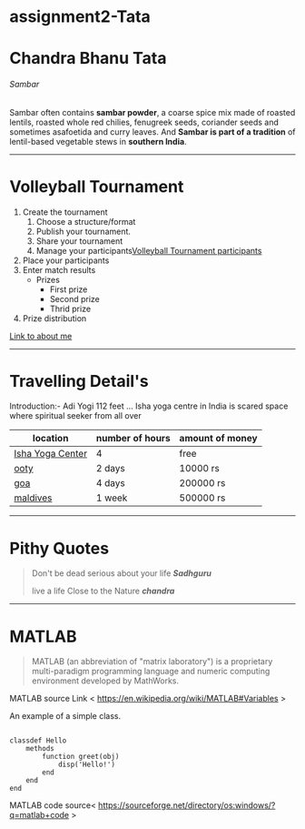 # assignment2-Tata
# Chandra Bhanu Tata
###### Sambar
Sambar often contains **sambar powder**, a coarse spice mix made of roasted lentils, roasted whole red chilies, fenugreek seeds, coriander seeds and sometimes asafoetida and curry leaves. And **Sambar is part of a tradition** of lentil-based vegetable stews in **southern India**. 

***

# Volleyball Tournament
1. Create the tournament
    1. Choose a structure/format
    2. Publish your tournament.
    3. Share your tournament 
    4. Manage your participants[Volleyball Tournament participants](image/Volleyball_Tournament.png.png)
1. Place your participants
2. Enter match results
    * Prizes
        * First prize
        * Second prize
        * Thrid prize
1. Prize distribution

[Link to about me](AboutMe.md)

***

# Travelling Detail's
Introduction:- Adi Yogi 112 feet ... Isha yoga centre in India is scared space where spiritual seeker from all over

| location | number of hours | amount of money |
| -------- | --------------- | --------------- |
| [Isha Yoga Center](/image/isha_yoga_centre.png) | 4 | free |
| [ooty](/image/ooty.png) | 2 days | 10000 rs |
| [goa](/image/goa.png) | 4 days | 200000 rs |
| [maldives](/image/maldives.png) | 1 week | 500000 rs |

***

# Pithy Quotes
> Don't be dead serious about your life ***Sadhguru***
>
> live a life Close to the Nature ***chandra***

***

# MATLAB
> MATLAB (an abbreviation of "matrix laboratory") is a proprietary multi-paradigm programming language and numeric computing environment developed by MathWorks.

MATLAB source Link < https://en.wikipedia.org/wiki/MATLAB#Variables >

An example of a simple class.
```

classdef Hello
    methods
        function greet(obj)
            disp('Hello!')
        end
    end
end
```
MATLAB code source< https://sourceforge.net/directory/os:windows/?q=matlab+code >